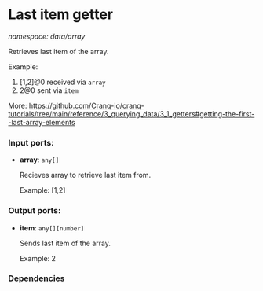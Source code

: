 # Last item getter

_namespace: data/array_

Retrieves last item of the array.

Example:
1. [1,2]@0 received via `array`
2. 2@0 sent via `item`

More:
https://github.com/Cranq-io/cranq-tutorials/tree/main/reference/3_querying_data/3_1_getters#getting-the-first--last-array-elements

### Input ports:

* __array__: ` any[] `

    Recieves array to retrieve last item from.
    
    Example:
    [1,2]

### Output ports:

* __item__: ` any[][number] `

    Sends last item of the array.
    
    Example:
    2

### Dependencies




